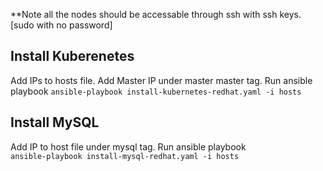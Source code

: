**Note all the nodes should be accessable through ssh with ssh keys. [sudo with no password]


## Install Kuberenetes 
Add IPs to hosts file.
Add Master IP under master master tag.
Run ansible playbook 
`ansible-playbook install-kubernetes-redhat.yaml -i hosts`   

## Install MySQL 
Add IP to host file under mysql tag. 
Run ansible playbook  
`ansible-playbook install-mysql-redhat.yaml -i hosts`  




